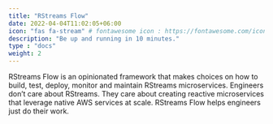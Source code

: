 ```yaml
---
title: "RStreams Flow"
date: 2022-04-04T11:02:05+06:00
icon: "fas fa-stream" # fontawesome icon : https://fontawesome.com/icons
description: "Be up and running in 10 minutes."
type : "docs"
weight: 2
---
```


RStreams Flow is an opinionated framework that makes choices on how to build, test, deploy, monitor and maintain RStreams microservices.  Engineers don’t care about RStreams.  They care about creating reactive microservices that leverage native AWS services at scale.  RStreams Flow helps engineers just do their work.
